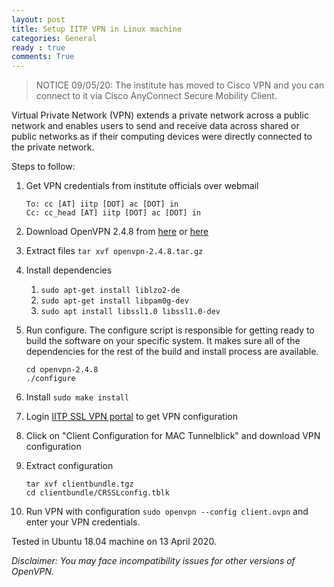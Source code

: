 ```yaml
---
layout: post
title: Setup IITP VPN in Linux machine
categories: General
ready : true
comments: True
---
```


> NOTICE 09/05/20: The institute has moved to Cisco VPN and you can connect to it via Cisco AnyConnect Secure Mobility Client.

Virtual Private Network (VPN) extends a private network across a public 
network and enables users to send and receive data across shared or public 
networks as if their computing devices were directly connected to the private 
network.

Steps to follow:

1. Get VPN credentials from institute officials over webmail
    ```
    To: cc [AT] iitp [DOT] ac [DOT] in
    Cc: cc_head [AT] iitp [DOT] ac [DOT] in
    ```

2. Download OpenVPN 2.4.8 from [here](https://www.techspot.com/downloads/downloadnow/5182/?evp=851afc05ae3a528d9f392a9da40bc911&file=5) or [here](https://swupdate.openvpn.org/community/releases/openvpn-2.4.8.tar.gz)

3. Extract files  ```tar xvf openvpn-2.4.8.tar.gz ```

4. Install dependencies

    1. ```sudo apt-get install liblzo2-de```
    2. ```sudo apt-get install libpam0g-dev```
    3. ```sudo apt install libssl1.0 libssl1.0-dev```

5. Run configure. The configure script is responsible for getting ready to 
build the software on your specific system. It makes sure all of the 
dependencies for the rest of the build and install process are available. 
    ```
    cd openvpn-2.4.8
    ./configure
    ```

6. Install 
```sudo make install```

7. Login [IITP SSL VPN portal](https://14.139.194.12:8443/corporate/sslvpnuserportal/login.jsp) to get VPN configuration

8. Click on  "Client Configuration for MAC Tunnelblick" and download VPN configuration

9. Extract configuration 
    ```
    tar xvf clientbundle.tgz
    cd clientbundle/CRSSLconfig.tblk
    ```

10. Run VPN with configuration ```sudo openvpn --config client.ovpn``` and enter your VPN credentials.


Tested in Ubuntu 18.04 machine on 13 April 2020. 

*Disclaimer: You may face incompatibility issues for other 
versions of OpenVPN.*
